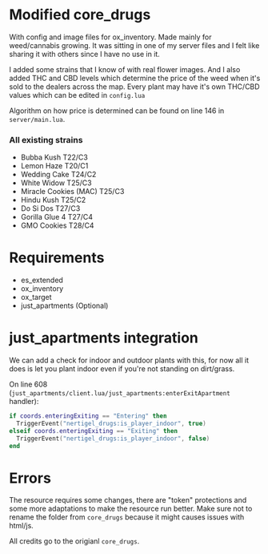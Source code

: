 # Modified core_drugs
With config and image files for ox_inventory. Made mainly for weed/cannabis growing.
It was sitting in one of my server files and I felt like sharing it with others since I have no use in it.

I added some strains that I know of with real flower images. And I also added THC and CBD levels which determine the price of the weed when it's sold to the dealers across the map. 
Every plant may have it's own THC/CBD values which can be edited in `config.lua`

Algorithm on how price is determined can be found on line 146 in `server/main.lua`.

### All existing strains
- Bubba Kush T22/C3
- Lemon Haze T20/C1
- Wedding Cake T24/C2
- White Widow T25/C3
- Miracle Cookies (MAC) T25/C3
- Hindu Kush T25/C2
- Do Si Dos T27/C3
- Gorilla Glue 4 T27/C4
- GMO Cookies T28/C4

# Requirements
- es_extended
- ox_inventory
- ox_target
- just_apartments (Optional)

# just_apartments integration
We can add a check for indoor and outdoor plants with this, for now all it does is let you plant indoor even if you're not standing on dirt/grass.

On line 608 (`just_apartments/client.lua/just_apartments:enterExitApartment` handler):

```lua
if coords.enteringExiting == "Entering" then
  TriggerEvent("nertigel_drugs:is_player_indoor", true)
elseif coords.enteringExiting == "Exiting" then
  TriggerEvent("nertigel_drugs:is_player_indoor", false)
end
```

# Errors
The resource requires some changes, there are "token" protections and some more adaptations to make the resource run better.
Make sure not to rename the folder from `core_drugs` because it might causes issues with html/js.



All credits go to the origianl `core_drugs`.
